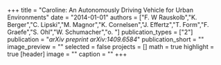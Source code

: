 +++
title = "Caroline: An Autonomously Driving Vehicle for Urban Environments"
date = "2014-01-01"
authors = ["F. W Rauskolb","K. Berger","C. Lipski","M. Magnor","K. Cornelsen","J. Effertz","T. Form","F. Graefe","S. Ohl","W. Schumacher","o. "]
publication_types = ["2"]
publication = "_arXiv preprint arXiv:1409.6584_"
publication_short = ""
image_preview = ""
selected = false
projects = []
math = true
highlight = true
[header]
image = ""
caption = ""
+++

